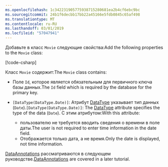 ```yaml
---
ms.openlocfilehash: 1c342231905775938715280681ea2b4cf6ebc9bc
ms.sourcegitcommit: 24b1f6decbb17bb22a45166e5fdb0845c65af498
ms.translationtype: MT
ms.contentlocale: ru-RU
ms.lasthandoff: 03/01/2019
ms.locfileid: "57047941"
---
```

<span data-ttu-id="9e581-101">Добавьте в класс `Movie` следующие свойства:</span><span class="sxs-lookup"><span data-stu-id="9e581-101">Add the following properties to the `Movie` class:</span></span>

[!code-csharp[](~/tutorials/first-mvc-app/start-mvc/sample/MvcMovie22/Models/Movie.cs?name=snippet1)]

<span data-ttu-id="9e581-102">Класс `Movie` содержит:</span><span class="sxs-lookup"><span data-stu-id="9e581-102">The `Movie` class contains:</span></span>

* <span data-ttu-id="9e581-103">Поле `Id`, которое является обязательным для первичного ключа базы данных.</span><span class="sxs-lookup"><span data-stu-id="9e581-103">The `Id` field which is required by the database for the primary key.</span></span>
* <span data-ttu-id="9e581-104">`[DataType(DataType.Date)]`:  Атрибут [DataType](/dotnet/api/microsoft.aspnetcore.mvc.dataannotations.internal.datatypeattributeadapter) указывает тип данных (`Date`).</span><span class="sxs-lookup"><span data-stu-id="9e581-104">`[DataType(DataType.Date)]`:  The [DataType](/dotnet/api/microsoft.aspnetcore.mvc.dataannotations.internal.datatypeattributeadapter) attribute specifies the type of the data (`Date`).</span></span> <span data-ttu-id="9e581-105">С этим атрибутом:</span><span class="sxs-lookup"><span data-stu-id="9e581-105">With this attribute:</span></span>

  * <span data-ttu-id="9e581-106">пользователю не требуется вводить сведения о времени в поле даты.</span><span class="sxs-lookup"><span data-stu-id="9e581-106">The user is not required to enter time information in the date field.</span></span>
  * <span data-ttu-id="9e581-107">Отображается только дата, а не время.</span><span class="sxs-lookup"><span data-stu-id="9e581-107">Only the date is displayed, not time information.</span></span>

<span data-ttu-id="9e581-108">[DataAnnotations](/dotnet/api/system.componentmodel.dataannotations) рассматриваются в следующем руководстве.</span><span class="sxs-lookup"><span data-stu-id="9e581-108">[DataAnnotations](/dotnet/api/system.componentmodel.dataannotations) are covered in a later tutorial.</span></span>